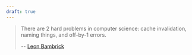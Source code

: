 ```yaml
---
draft: true
---
```


> There are 2 hard problems in computer science: cache invalidation, naming things, and off-by-1 errors.
>
> -- [Leon Bambrick](https://x.com/secretGeek/status/7269997868)
